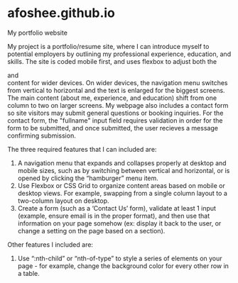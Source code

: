 # afoshee.github.io
My portfolio website

My project is a portfolio/resume site, where I can introduce myself to potential employers by outlining my professional experience, education, and skills. The site is coded mobile first, and uses flexbox to adjust both the <nav> and <main> content for wider devices. On wider devices, the navigation menu switches from vertical to horizontal and the text is enlarged for the biggest screens. The main content (about me, experience, and education) shift from one column to two on larger screens. My webpage also includes a contact form so site visitors may submit general questions or booking inquiries. For the contact form, the "fullname" input field requires validation in order for the form to be submitted, and once submitted, the user recieves a message confirming submission. 

The three required features that I can included are: 
1. A navigation menu that expands and collapses properly at desktop and mobile sizes, such as by switching between vertical and horizontal, or is opened by clicking the “hamburger” menu item.
2. Use Flexbox or CSS Grid to organize content areas based on mobile or desktop views. For example, swapping from a single column layout to a two-column layout on desktop.
3. Create a form (such as a ‘Contact Us’ form), validate at least 1 input (example, ensure email is in the proper format), and then use that information on your page somehow (ex: display it back to the user, or change a setting on the page based on a section). 

Other features I included are:
1. Use “:nth-child” or “nth-of-type” to style a series of elements on your page - for example, change the background color for every other row in a table.

